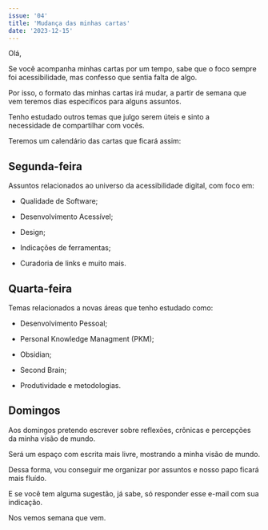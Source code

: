 ```yaml
---
issue: '04'
title: 'Mudança das minhas cartas'
date: '2023-12-15'
---
```


Olá,

Se você acompanha minhas cartas por um tempo, sabe que o foco sempre foi acessibilidade, mas confesso que sentia falta de algo.

Por isso, o formato das minhas cartas irá mudar, a partir de semana que vem teremos dias específicos para alguns assuntos.

Tenho estudado outros temas que julgo serem úteis e sinto a necessidade de compartilhar com vocês.

Teremos um calendário das cartas que ficará assim:

## Segunda-feira

Assuntos relacionados ao universo da acessibilidade digital, com foco em:

- Qualidade de Software;

- Desenvolvimento Acessível;

- Design;

- Indicações de ferramentas;

- Curadoria de links e muito mais.

## Quarta-feira

Temas relacionados a novas áreas que tenho estudado como:

- Desenvolvimento Pessoal;

- Personal Knowledge Managment (PKM);

- Obsidian;

- Second Brain;

- Produtividade e metodologias.

## Domingos

Aos domingos pretendo escrever sobre reflexões, crônicas e percepções da minha visão de mundo.

Será um espaço com escrita mais livre, mostrando a minha visão de mundo.

Dessa forma, vou conseguir me organizar por assuntos e nosso papo ficará mais fluído.

E se você tem alguma sugestão, já sabe, só responder esse e-mail com sua indicação.

Nos vemos semana que vem.
